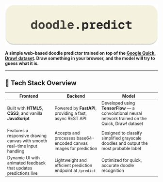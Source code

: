 <div align="center">
  <img src="banner.png">
</div>

<b> A simple web-based doodle predictor trained on top of the [Google Quick, Draw! dataset](https://quickdraw.withgoogle.com/data). Draw something in your browser, and the model will try to guess what it is. </b>

---

## 🔧 Tech Stack Overview

| Frontend                              | Backend                                       | Model                                                  |
|-------------------------------------|----------------------------------------------|--------------------------------------------------------|
| Built with **HTML5**, **CSS3**, and vanilla **JavaScript** | Powered by **FastAPI**, providing a fast, async REST API | Developed using **TensorFlow** — a convolutional neural network trained on the Quick, Draw! dataset |
| Features a responsive drawing canvas with smooth real-time input handling | Accepts and processes base64-encoded canvas images for prediction | Designed to classify simplified grayscale doodles and output the most probable label |
| Dynamic UI with animated feedback that updates predictions live | Lightweight and efficient prediction endpoint at `/predict` | Optimized for quick, accurate doodle recognition       |
